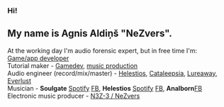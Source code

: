 ### Hi!

## My name is Agnis Aldiņš "NeZvers".    

At the working day I'm audio forensic expert, but in free time I'm:    
[Game/app developer](https://nezvers.itch.io/)    
Tutorial maker - [Gamedev](https://www.youtube.com/channel/UCb4-Y0E6mmwjtawcitIAzKQ), [music production](https://www.youtube.com/user/NeZvers16)    
Audio engineer (record/mix/master) - [Helestios](https://open.spotify.com/album/1vNyOv16YqjcPHA7idox64?si=AAfE8ME8QjSi-S9_X2wUlQ), [Cataleepsia](https://open.spotify.com/album/15jnBxhONXS2usmWYLydve?si=dvkhSnqTTMyP08vHfBkMEA), [Lureaway](https://lureaway.bandcamp.com/album/saviour-ep), [Everlust](https://open.spotify.com/album/0qSmIssiPGDFN0mBeSBmCh?si=XRiec6ErRe69uxW9De14TQ)    
Musician - **Soulgate** [Spotify](https://open.spotify.com/artist/4IGa7e0t87ahcYswp9GUG5?si=asc2LPmIRX2HZ5QRF0Js7A) [FB](https://www.facebook.com/soulgateband), **Helestios** [Spotify](https://open.spotify.com/album/1vNyOv16YqjcPHA7idox64?si=AAfE8ME8QjSi-S9_X2wUlQ) [FB](https://www.facebook.com/helestios/), **Analborn**[FB](https://www.facebook.com/analborn)    
Electronic music producer - [N3Z-3 / NeZvers](https://n3z-3.bandcamp.com/album/nezvers)    
